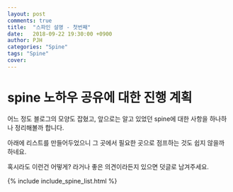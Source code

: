 ```yaml
---
layout: post
comments: true
title:  "스파인 설명 - 첫번째"
date:   2018-09-22 19:30:00 +0900
author: PJH
categories: "Spine"
tags: "Spine"
cover:
---
```


<h1>
spine 노하우 공유에 대한 진행 계획
</h1>

어느 정도 블로그의 모양도 잡혔고, 앞으로는 알고 있었던 spine에 대한 사항을 하나하나 정리해볼까 합니다.

아래에 리스트를 만들어두었으니 그 곳에서 필요한 곳으로 점프하는 것도 쉽지 않을까 하네요.

혹시라도 이런건 어떻게? 라거나 좋은 의견이라든지 있으면 덧글로 남겨주세요.

{% include include_spine_list.html %}
